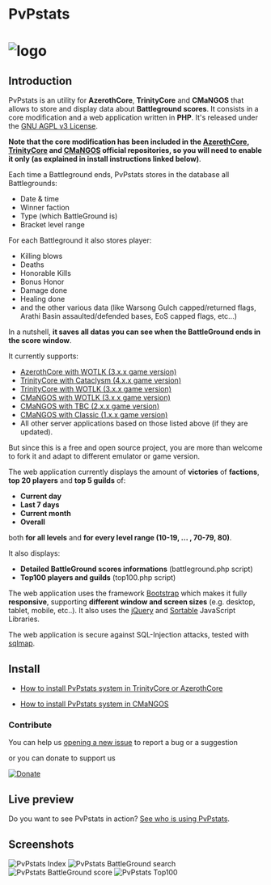 PvPstats
========
# ![logo](https://raw.githubusercontent.com/ShinDarth/PvPstats/master/logo/PvPstats.png)

## Introduction

PvPstats is an utility for **AzerothCore**, **TrinityCore** and **CMaNGOS** that allows to store and display data about **Battleground scores**. It consists in a core modification and a web application written in **PHP**. It's released under the [GNU AGPL v3 License](https://github.com/ShinDarth/PvPstats/blob/master/LICENSE).

**Note that the core modification has been included in the [AzerothCore](https://github.com/AzerothCore/), [TrinityCore](https://github.com/TrinityCore/) and [CMaNGOS](https://github.com/cmangos/) official repositories, so you will need to enable it only (as explained in install instructions linked below)**.

Each time a Battleground ends, PvPstats stores in the database all Battlegrounds:

- Date & time
- Winner faction
- Type (which BattleGround is)
- Bracket level range

For each Battleground it also stores player:

- Killing blows
- Deaths
- Honorable Kills
- Bonus Honor
- Damage done
- Healing done
- and the other various data (like Warsong Gulch capped/returned flags, Arathi Basin assaulted/defended bases, EoS capped flags, etc...)

In a nutshell, **it saves all datas you can see when the BattleGround ends in the score window**.


It currently supports:

- [AzerothCore with WOTLK (3.x.x game version)](https://github.com/azerothcore/azerothcore-wotlk)
- [TrinityCore with Cataclysm (4.x.x game version)](https://gitlab.com/trinitycore/TrinityCore_434/)
- [TrinityCore with WOTLK (3.x.x game version)](https://github.com/TrinityCore/TrinityCore/tree/3.3.5)
- [CMaNGOS with WOTLK (3.x.x game version)](https://github.com/CMaNGOS/mangos-wotlk)
- [CMaNGOS with TBC     (2.x.x game version)](https://github.com/CMaNGOS/mangos-tbc)
- [CMaNGOS with Classic   (1.x.x game version)](https://github.com/CMaNGOS/mangos-classic)
- All other server applications based on those listed above (if they are updated).

But since this is a free and open source project, you are more than welcome to fork it and adapt to different emulator or game version.

The web application currently displays the amount of **victories** of **factions**, **top 20 players** and **top 5 guilds** of:

- **Current day**
- **Last 7 days**
- **Current month**
- **Overall**

both **for all levels** and **for every level range (10-19, ... , 70-79, 80)**.

It also displays:

- **Detailed BattleGround scores informations** (battleground.php script)
- **Top100 players and guilds** (top100.php script)

The web application uses the framework [Bootstrap](https://github.com/twbs/bootstrap) which makes it fully **responsive**, supporting **different window and screen sizes** (e.g. desktop, tablet, mobile, etc..). It also uses the [jQuery](https://github.com/jquery/jquery) and [Sortable](https://github.com/HubSpot/sortable) JavaScript Libraries.

The web application is secure against SQL-Injection attacks, tested with [sqlmap](https://github.com/sqlmapproject/sqlmap).

## Install

- [How to install PvPstats system in TrinityCore or AzerothCore](https://github.com/ShinDarth/PvPstats/blob/master/docs/INSTALL-TrinityCore.md)

- [How to install PvPstats system in CMaNGOS](https://github.com/ShinDarth/PvPstats/blob/master/docs/INSTALL-CMaNGOS.md)

### Contribute

You can help us [opening a new issue](https://github.com/ShinDarth/PvPstats/issues/new) to report a bug or a suggestion

or you can donate to support us

[![Donate](https://www.paypal.com/en_GB/i/btn/btn_donateCC_LG.gif "Donate")](https://www.paypal.com/cgi-bin/webscr?cmd=_s-xclick&hosted_button_id=52AZFFD86N39Q)


## Live preview

Do you want to see PvPstats in action? [See who is using PvPstats](http://shinworld.altervista.org/PvPstats/).

## Screenshots

![PvPstats Index](http://shinworld.altervista.org/PvPstats/img/index.png "PvPstats Index")
![PvPstats BattleGround search](http://shinworld.altervista.org/PvPstats/img/battleground1.png "PvPstats BattleGround search")
![PvPstats BattleGround score](http://shinworld.altervista.org/PvPstats/img/battleground2.png "PvPstats BattleGround score")
![PvPstats Top100](http://shinworld.altervista.org/PvPstats/img/top100.png "PvPstats Top100")
